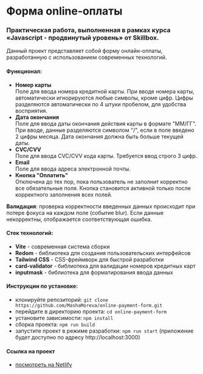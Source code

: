 # Форма online-оплаты
### Практическая работа, выполненная в рамках курса «Javascript - продвинутый уровень» от Skillbox.

Данный проект представляет собой форму онлайн-оплаты, разработанную с использованием современных технологий.

#### Функционал:
- **Номер карты**  
  Поле для ввода номера кредитной карты. При вводе номера карты, автоматически игнорируются любые символы, кроме цифр. Цифры разделяются автоматически по 4 штуки пробелом, для удобства восприятия.
- **Дата окончания**   
  Поле для ввода даты окончания действия карты в формате "ММ/ГГ". При вводе, данные разделяются символом "/", если в поле введено 2 цифры месяца. Дата окончания должна быть больше текущей даты.
- **CVC/CVV**  
  Поле для ввода CVC/CVV кода карты. Требуется ввод строго 3 цифр.
- **Email**  
  Поле для ввода адреса электронной почты.
- **Кнопка "Оплатить"**  
  Отключена до тех пор, пока пользователь не заполнит корректно все обязательные поля. Кнопка становится активной только после корректного заполнения всех полей.
  
**Валидация**: проверка корректности введенных данных происходит при потере фокуса на каждом поле (событие blur). Если данные некорректны, отображается соответствующая ошибка.


#### Стек технологий:
- **Vite** - современная система сборки
- **Redom** - библиотека для создания пользовательских интерфейсов
- **Tailwind CSS** - CSS-фреймворк для быстрой разработки
- **card-validator** - библиотека для валидации номеров кредитных карт
- **inputmask** - библиотека для форматирования ввода данных

#### Инструкции по установке:
- клонируйте репозиторий: `git clone https://github.com/MashaMoreva/online-payment-form.git`
- перейдите в директорию проекта: `cd online-payment-form`
- установите зависимости: `npm install`
- сборка проекта: `npm run build`
- запустите проект в режиме разработки: `npm run start` (приложение будет доступно по адресу http://localhost:3000)

#### Ссылка на проект
* [посмотреть на Netlify](https://gentle-swan-e5d1f3.netlify.app)
